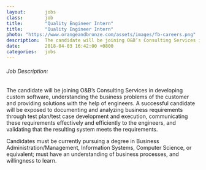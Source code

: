 ```yaml
---
layout:       jobs
class:        job
title:        "Quality Engineer Intern"
title:        "Quality Engineer Intern"
photo: "https://www.orangeandbronze.com/assets/images/fb-careers.png"
description:  The candidate will be joining O&B’s Consulting Services in developing custom software, understanding the business problems of the customer and providing solutions with the help of engineers.
date:         2018-04-03 16:42:00 +0800
categories:   jobs
---
```

<!-- Do not leave new lines after each element. Elements after new lines will not be rendered. -->
<h6 class="-dark">Job Description:</h6>
<p>
  The candidate will be joining O&B’s Consulting Services in developing custom software, understanding the business problems of the customer and providing solutions with the help of engineers. A successful candidate will be exposed to documenting and analyzing business requirements through test plan/test case development and execution, communicating these requirements effectively and efficiently to the engineers, and validating that the resulting system meets the requirements.
</p>
<p>
  Candidates must be currently pursuing a degree in Business Administration/Management, Information Systems, Computer Science, or equivalent; must have an understanding of business processes, and willingness to learn.
</p>